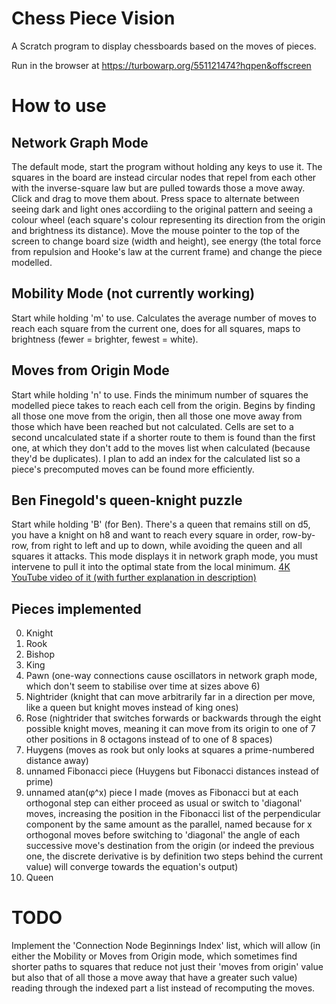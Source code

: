 # Chess Piece Vision
A Scratch program to display chessboards based on the moves of pieces.

Run in the browser at https://turbowarp.org/551121474?hqpen&offscreen

# How to use
## Network Graph Mode
The default mode, start the program without holding any keys to use it. The squares in the board are instead circular nodes that repel from each other with the inverse-square law but are pulled towards those a move away. Click and drag to move them about. Press space to alternate between seeing dark and light ones accordiing to the original pattern and seeing a colour wheel (each square's colour representing its direction from the origin and brightness its distance). Move the mouse pointer to the top of the screen to change board size (width and height), see energy (the total force from repulsion and Hooke's law at the current frame) and change the piece modelled.

## Mobility Mode (not currently working)
Start while holding 'm' to use. Calculates the average number of moves to reach each square from the current one, does for all squares, maps to brightness (fewer = brighter, fewest = white).

## Moves from Origin Mode
Start while holding 'n' to use. Finds the minimum number of squares the modelled piece takes to reach each cell from the origin. Begins by finding all those one move from the origin, then all those one move away from those which have been reached but not calculated. Cells are set to a second uncalculated state if a shorter route to them is found than the first one, at which they don't add to the moves list when calculated (because they'd be duplicates). I plan to add an index for the calculated list so a piece's precomputed moves can be found more efficiently.

## Ben Finegold's queen-knight puzzle
Start while holding 'B' (for Ben). There's a queen that remains still on d5, you have a knight on h8 and want to reach every square in order, row-by-row, from right to left and up to down, while avoiding the queen and all squares it attacks. This mode displays it in network graph mode, you must intervene to pull it into the optimal state from the local minimum. [4K YouTube video of it (with further explanation in description)](https://youtu.be/fGOOcOnY7PY)

## Pieces implemented
0. Knight
1. Rook
2. Bishop
3. King
4. Pawn (one-way connections cause oscillators in network graph mode, which don't seem to stabilise over time at sizes above 6)
5. Nightrider (knight that can move arbitrarily far in a direction per move, like a queen but knight moves instead of king ones)
6. Rose (nightrider that switches forwards or backwards through the eight possible knight moves, meaning it can move from its origin to one of 7 other positions in 8 octagons instead of to one of 8 spaces)
7. Huygens (moves as rook but only looks at squares a prime-numbered distance away)
8. unnamed Fibonacci piece (Huygens but Fibonacci distances instead of prime)
9. unnamed atan(φ^x) piece I made (moves as Fibonacci but at each orthogonal step can either proceed as usual or switch to 'diagonal' moves, increasing the position in the Fibonacci list of the perpendicular component by the same amount as the parallel, named because for x orthogonal moves before switching to 'diagonal' the angle of each successive move's destination from the origin (or indeed the previous one, the discrete derivative is by definition two steps behind the current value) will converge towards the equation's output)
10. Queen

# TODO
Implement the 'Connection Node Beginnings Index' list, which will allow (in either the Mobility or Moves from Origin mode, which sometimes find shorter paths to squares that reduce not just their 'moves from origin' value but also that of all those a move away that have a greater such value) reading through the indexed part a list instead of recomputing the moves.
